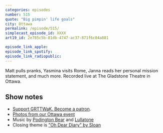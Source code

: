 ```yaml
---
categories: episodes
number: 515
quote: "Big pimpin' life goals"
city: Ottawa
permalink: /episode/515/
simplecast_episode_id: XXXX
art19_id: 2e785c5b-81db-4747-ac37-871f6c04a881

episode_link_apple: 
episode_link_spotify: 
episode_link_radiopublic: 
---
```


Matt pulls pranks, Yasmina visits Rome, Janna reads her personal mission statement, and much more. Recorded live at The Gladstone Theatre in Ottawa.

## Show notes
* [Support GRTTWaK. Become a patron](https://grownupsreadthingstheywroteaskids.com/support/?utm_source=podcast&utm_medium=referral&utm_campaign=515).
* [Photos from our Ottawa event](https://www.facebook.com/media/set/?set=a.10155984751413600.1073741921.121054468599&type=1&l=1eee2f81ef)
* Music by [Podington Bear](https://geo.itunes.apple.com/us/artist/podington-bear/id250459572?at=10lR7u&mt=1&app=music) and [Lullatone](https://geo.itunes.apple.com/us/artist/lullatone/id34467705?at=10lR7u&mt=1&app=music)
* Closing theme is ["Oh Dear Diary" by Sloan](http://sloan.spinshop.com/details/9850)